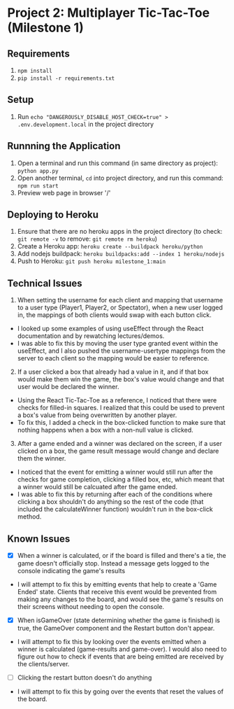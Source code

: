 # Project 2: Multiplayer Tic-Tac-Toe (Milestone 1)

## Requirements
1. `npm install`
2. `pip install -r requirements.txt`

## Setup
1. Run `echo "DANGEROUSLY_DISABLE_HOST_CHECK=true" > .env.development.local` in the project directory

## Runnning the Application
1. Open a terminal and run this command (in same directory as project): `python app.py`
2. Open another terminal, `cd` into project directory, and run this command: `npm run start`
3. Preview web page in browser '/'

## Deploying to Heroku
1. Ensure that there are no heroku apps in the project directory (to check: `git remote -v` to remove: `git remote rm heroku`)
2. Create a Heroku app: `heroku create --buildpack heroku/python`
2. Add nodejs buildpack: `heroku buildpacks:add --index 1 heroku/nodejs`
3. Push to Heroku: `git push heroku milestone_1:main`

## Technical Issues
1. When setting the username for each client and mapping that username to a user type (Player1, Player2, or Spectator), when a new user logged in, the mappings of both clients would swap with each button click.
* I looked up some examples of using useEffect through the React documentation and by rewatching lectures/demos.
* I was able to fix this by moving the user type granted event within the useEffect, and I also pushed the username-usertype mappings from the server to each client so the mapping would be easier to reference.

2. If a user clicked a box that already had a value in it, and if that box would make them win the game, the box's value would change and that user would be declared the winner.
* Using the React Tic-Tac-Toe as a reference, I noticed that there were checks for filled-in squares. I realized that this could be used to prevent a box's value from being overwritten by another player.
* To fix this, I added a check in the box-clicked function to make sure that nothing happens when a box with a non-null value is clicked.

3. After a game ended and a winner was declared on the screen, if a user clicked on a box, the game result message would change and declare them the winner.
* I noticed that the event for emitting a winner would still run after the checks for game completion, clicking a filled box, etc, which meant that a winner would still be calcuated after the game ended.
* I was able to fix this by returning after each of the conditions where clicking a box shouldn't do anything so the rest of the code (that included the calculateWinner function) wouldn't run in the box-click method.

## Known Issues
- [x] When a winner is calculated, or if the board is filled and there's a tie, the game doesn't officially stop. Instead a message gets logged to the console indicating the game's results 
* I will attempt to fix this by emitting events that help to create a 'Game Ended' state. Clients that receive this event would be prevented from making any changes to the board, and would see the game's results on their screens without needing to open the console.
- [x] When isGameOver (state determining whether the game is finished) is true, the GameOver component and the Restart button don't appear.
* I will attempt to fix this by looking over the events emitted when a winner is calculated (game-results and game-over). I would also need to figure out how to check if events that are being emitted are received by the clients/server. 
- [ ] Clicking the restart button doesn't do anything
* I will attempt to fix this by going over the events that reset the values of the board. 
